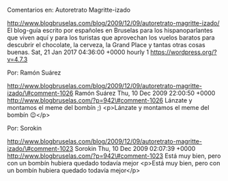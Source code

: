 Comentarios en: Autoretrato Magritte-izado

http://www.blogbruselas.com/blog/2009/12/09/autoretrato-magritte-izado/
El blog-guía escrito por españoles en Bruselas para los hispanoparlantes
que viven aquí y para los turistas que aprovechan los vuelos baratos
para descubrir el chocolate, la cerveza, la Grand Place y tantas otras
cosas buenas. Sat, 21 Jan 2017 04:36:00 +0000 hourly 1
https://wordpress.org/?v=4.7.3

Por: Ramón Suárez

http://www.blogbruselas.com/blog/2009/12/09/autoretrato-magritte-izado/\#comment-1026
Ramón Suárez Thu, 10 Dec 2009 22:00:50 +0000
http://www.blogbruselas.com/?p=942\#comment-1026 Lánzate y montamos el
meme del bombín ;) \<p\>Lánzate y montamos el meme del bombín 😉\</p\>

Por: Sorokin

http://www.blogbruselas.com/blog/2009/12/09/autoretrato-magritte-izado/\#comment-1023
Sorokin Thu, 10 Dec 2009 02:07:39 +0000
http://www.blogbruselas.com/?p=942\#comment-1023 Está muy bien, pero con
un bombín hubiera quedado todavía mejor \<p\>Está muy bien, pero con un
bombín hubiera quedado todavía mejor\</p\>
